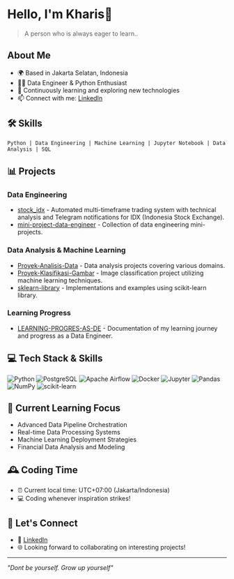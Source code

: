 # Hello, I'm Kharis👋

> A person who is always eager to learn..

## About Me
- 🌍 Based in Jakarta Selatan, Indonesia
- 👨‍💻 Data Engineer & Python Enthusiast
- 🌱 Continuously learning and exploring new technologies
- 📫 Connect with me: [LinkedIn](https://www.linkedin.com/in/kharisamiruddin)

## 🛠️ Skills
```
Python | Data Engineering | Machine Learning | Jupyter Notebook | Data Analysis | SQL
```

## 📊 Projects

### Data Engineering
- [stock_idx](https://github.com/hrizriz/stock_idx) - Automated multi-timeframe trading system with technical analysis and Telegram notifications for IDX (Indonesia Stock Exchange).
- [mini-project-data-engineer](https://github.com/hrizriz/mini-project-data-engineer) - Collection of data engineering mini-projects.

### Data Analysis & Machine Learning
- [Proyek-Analisis-Data](https://github.com/hrizriz/Proyek-Analisis-Data) - Data analysis projects covering various domains.
- [Proyek-Klasifikasi-Gambar](https://github.com/hrizriz/Proyek-Klasifikasi-Gambar) - Image classification project utilizing machine learning techniques.
- [sklearn-library](https://github.com/hrizriz/sklearn-library) - Implementations and examples using scikit-learn library.

### Learning Progress
- [LEARNING-PROGRES-AS-DE](https://github.com/LEARNING-PROGRES-AS-DE) - Documentation of my learning journey and progress as a Data Engineer.

## 💻 Tech Stack & Skills

![Python](https://img.shields.io/badge/Python-3776AB?style=for-the-badge&logo=python&logoColor=white)
![PostgreSQL](https://img.shields.io/badge/PostgreSQL-316192?style=for-the-badge&logo=postgresql&logoColor=white)
![Apache Airflow](https://img.shields.io/badge/Apache_Airflow-017CEE?style=for-the-badge&logo=apache-airflow&logoColor=white)
![Docker](https://img.shields.io/badge/Docker-2496ED?style=for-the-badge&logo=docker&logoColor=white)
![Jupyter](https://img.shields.io/badge/Jupyter-F37626?style=for-the-badge&logo=jupyter&logoColor=white)
![Pandas](https://img.shields.io/badge/Pandas-150458?style=for-the-badge&logo=pandas&logoColor=white)
![NumPy](https://img.shields.io/badge/NumPy-013243?style=for-the-badge&logo=numpy&logoColor=white)
![scikit-learn](https://img.shields.io/badge/scikit--learn-F7931E?style=for-the-badge&logo=scikit-learn&logoColor=white)

## 🌱 Current Learning Focus

- Advanced Data Pipeline Orchestration
- Real-time Data Processing Systems
- Machine Learning Deployment Strategies
- Financial Data Analysis and Modeling

## 🕰️ Coding Time
- ⏰ Current local time: UTC+07:00 (Jakarta/Indonesia)
- 💻 Coding whenever inspiration strikes!

## 🔗 Let's Connect
- 💼 [LinkedIn](https://www.linkedin.com/in/kharisamiruddin)
- 🌐 Looking forward to collaborating on interesting projects!

---

*"Dont be yourself. Grow up yourself"*

